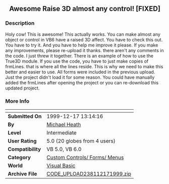 ﻿<div align="center">

## Awesome Raise 3D almost any control\! \[FIXED\]


</div>

### Description

Holy cow! This is awesome! This actually works. You can make almost any object or control in VB6 have a raised 3D affect. You have to check this out. You have to try it. And you have to help me improve it please. If you make any improvements, please re-upload it thanks. there aren't any comments in the code. I just threw it together. There is an example of how to use the True3D module. If you use the code, you have to just make copies of frmLines. that is where all the lines reside. This is why we need to make this better and easier to use. All forms were included in the previous upload. Just the project didn't load it for some reason. You could have manually added the frmLines after opening the project or you can re-download this updated project.
 
### More Info
 


<span>             |<span>
---                |---
**Submitted On**   |1999-12-17 13:14:16
**By**             |[Michael Heath](https://github.com/Planet-Source-Code/PSCIndex/blob/master/ByAuthor/michael-heath.md)
**Level**          |Intermediate
**User Rating**    |5.0 (20 globes from 4 users)
**Compatibility**  |VB 5\.0, VB 6\.0
**Category**       |[Custom Controls/ Forms/  Menus](https://github.com/Planet-Source-Code/PSCIndex/blob/master/ByCategory/custom-controls-forms-menus__1-4.md)
**World**          |[Visual Basic](https://github.com/Planet-Source-Code/PSCIndex/blob/master/ByWorld/visual-basic.md)
**Archive File**   |[CODE\_UPLOAD238112171999\.zip](https://github.com/Planet-Source-Code/michael-heath-awesome-raise-3d-almost-any-control-fixed__1-4970/archive/master.zip)








